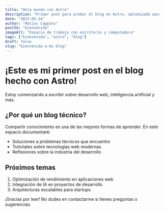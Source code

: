 ```yaml
---
title: "Hola mundo con Astro"
description: "Primer post para probar el blog en Astro, optimizado para SEO."
date: "2023-05-24"
author: "Matías Cappato"
postId: "bienvenida"
imageAlt: "Espacio de trabajo con escritorio y computadora"
tags: ["bienvenida", "astro", "blog"]
draft: false
slug: "bienvenida-a-mi-blog"
---
```


# ¡Este es mi primer post en el blog hecho con Astro!

Estoy comenzando a escribir sobre desarrollo web, inteligencia artificial y más.

## ¿Por qué un blog técnico?

Compartir conocimiento es una de las mejores formas de aprender. En este espacio documentaré:

- Soluciones a problemas técnicos que encuentro
- Tutoriales sobre tecnologías web modernas
- Reflexiones sobre la industria del desarrollo

## Próximos temas

1. Optimización de rendimiento en aplicaciones web
2. Integración de IA en proyectos de desarrollo
3. Arquitecturas escalables para startups

¡Gracias por leer! No dudes en contactarme si tienes preguntas o sugerencias.







